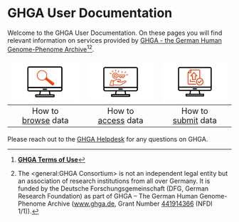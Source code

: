 # GHGA User Documentation

Welcome to the GHGA User Documentation. On these pages you will find relevant information on services provided by [GHGA - the German Human Genome-Phenome Archive](https://www.ghga.de)[^1][^2]. 

 
<style>
table, td, th {
   border: none!important;
   font-size: 18px
}
</style>

| [![browse](assets/img/data_browsing_orange.png)](user_stories/browsing_data.md) | [![access](assets/img/data_access_orange.png)](user_stories/accessing_data.md) | [![submit](assets/img/data_submission_orange.png)](user_stories/submitting_data.md) |
| :--: | :--: | :--: |
| How to <br/> [browse](user_stories/browsing_data.md) data |How to <br/> [access](user_stories/accessing_data.md) data|How to <br/> [submit](user_stories/submitting_data.md) data|


Please reach out to the [GHGA Helpdesk](mailto:helpdesk@ghga.de) for any questions on GHGA.

[^1]: [**GHGA Terms of Use**](https://doi.org/10.5281/zenodo.11146387)
[^2]: The <general:GHGA Consortium> is not an independent legal entity but an association of research institutions from all over Germany. It is funded by the Deutsche Forschungsgemeinschaft (DFG, German Research Foundation) as part of  GHGA – The German Human Genome-Phenome Archive (www.ghga.de, Grant Number [441914366](https://gepris.dfg.de/gepris/projekt/441914366?context=projekt&task=showDetail&id=441914366&) (NFDI 1/1)).